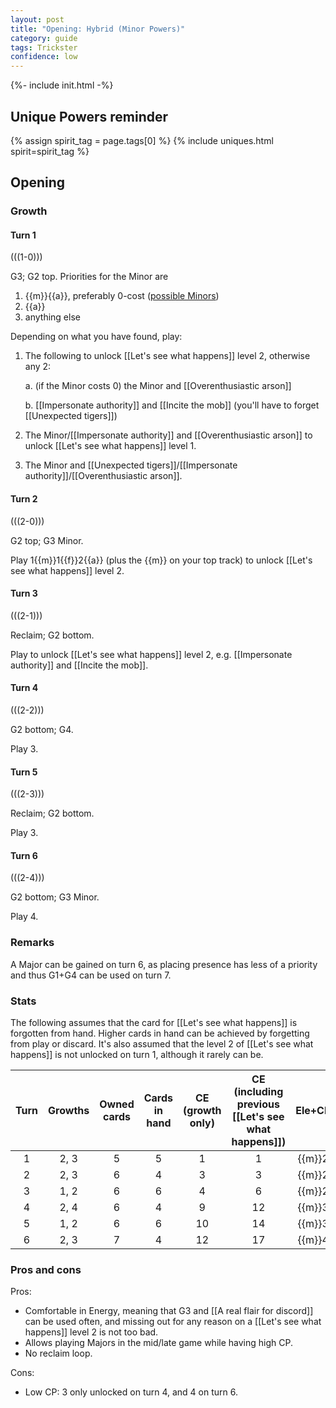 ```yaml
---  
layout: post  
title: "Opening: Hybrid (Minor Powers)"  
category: guide  
tags: Trickster 
confidence: low
---
```


{%- include init.html -%}

## Unique Powers reminder

{% assign spirit_tag = page.tags[0] %}
{% include uniques.html spirit=spirit_tag %}

## Opening

### Growth

#### Turn 1

(((1-0)))

G3; G2 top. Priorities for the Minor are

1. {{m}}{{a}}, preferably 0-cost ([possible Minors](https://sick.oberien.de/?query=Moon%2C%20air%2C%20type%3Aminor))
2. {{a}}
3. anything else

Depending on what you have found, play:

1. The following to unlock [[Let's see what happens]] level 2, otherwise any 2:
 
   a. (if the Minor costs 0) the Minor and [[Overenthusiastic arson]]

   b. [[Impersonate authority]] and [[Incite the mob]] (you'll have to forget [[Unexpected tigers]])
   
2. The Minor/[[Impersonate authority]] and [[Overenthusiastic arson]] to unlock [[Let's see what happens]] level 1.
4. The Minor and [[Unexpected tigers]]/[[Impersonate authority]]/[[Overenthusiastic arson]].

#### Turn 2

(((2-0)))

G2 top; G3 Minor.

Play 1{{m}}1{{f}}2{{a}} (plus the {{m}} on your top track) to unlock [[Let's see what happens]] level 2.

#### Turn 3

(((2-1)))

Reclaim; G2 bottom.

Play to unlock [[Let's see what happens]] level 2, e.g. [[Impersonate authority]] and [[Incite the mob]].

#### Turn 4

(((2-2)))

G2 bottom; G4.

Play 3.

#### Turn 5

(((2-3)))

Reclaim; G2 bottom.

Play 3.

#### Turn 6

(((2-4)))

G2 bottom; G3 Minor.

Play 4.

### Remarks

A Major can be gained on turn 6, as placing presence has less of a priority and thus G1+G4 can be used on turn 7.

### Stats

The following assumes that the card for [[Let's see what happens]] is forgotten from hand. Higher cards in hand can be achieved by forgetting from play or discard. It's also assumed that the level 2 of [[Let's see what happens]] is not unlocked on turn 1, although it rarely can be.

Turn | Growths | Owned cards | Cards in hand | CE (growth only) | CE (including previous [[Let's see what happens]]) | Ele+CP 
:--: | :--: | :--: | :--: | :--: | :--: | :--:
1 | 2, 3 |   5   |  5  |  1 |  1 | {{m}}2
2 | 2, 3 |   6   |  4  |  3 |  3 | {{m}}2
3 | 1, 2 |   6   |  6  |  4 |  6 | {{m}}2
4 | 2, 4 |   6   |  4  |  9 | 12 | {{m}}3
5 | 1, 2 |   6   |  6  | 10 | 14 | {{m}}3
6 | 2, 3 |   7   |  4  | 12 | 17 | {{m}}4

### Pros and cons

Pros:

- Comfortable in Energy, meaning that G3 and [[A real flair for discord]] can be used often, and missing out for any reason on a [[Let's see what happens]] level 2 is not too bad.
- Allows playing Majors in the mid/late game while having high CP.
- No reclaim loop.

Cons:

- Low CP: 3 only unlocked on turn 4, and 4 on turn 6.
